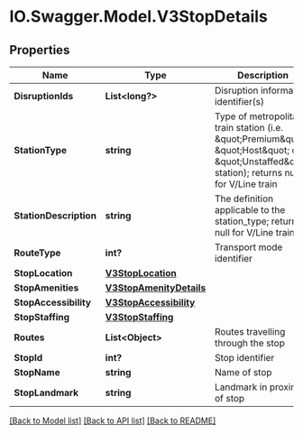 # IO.Swagger.Model.V3StopDetails
## Properties

Name | Type | Description | Notes
------------ | ------------- | ------------- | -------------
**DisruptionIds** | **List&lt;long?&gt;** | Disruption information identifier(s) | [optional] 
**StationType** | **string** | Type of metropolitan train station (i.e. \&quot;Premium\&quot;, \&quot;Host\&quot; or \&quot;Unstaffed\&quot; station); returns null for V/Line train | [optional] 
**StationDescription** | **string** | The definition applicable to the station_type; returns null for V/Line train | [optional] 
**RouteType** | **int?** | Transport mode identifier | [optional] 
**StopLocation** | [**V3StopLocation**](V3StopLocation.md) |  | [optional] 
**StopAmenities** | [**V3StopAmenityDetails**](V3StopAmenityDetails.md) |  | [optional] 
**StopAccessibility** | [**V3StopAccessibility**](V3StopAccessibility.md) |  | [optional] 
**StopStaffing** | [**V3StopStaffing**](V3StopStaffing.md) |  | [optional] 
**Routes** | **List&lt;Object&gt;** | Routes travelling through the stop | [optional] 
**StopId** | **int?** | Stop identifier | [optional] 
**StopName** | **string** | Name of stop | [optional] 
**StopLandmark** | **string** | Landmark in proximity of stop | [optional] 

[[Back to Model list]](../README.md#documentation-for-models) [[Back to API list]](../README.md#documentation-for-api-endpoints) [[Back to README]](../README.md)

